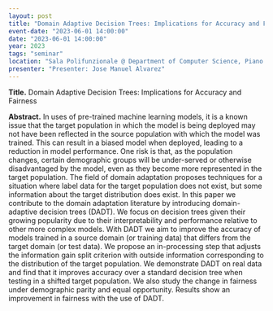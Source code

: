 ```yaml
---
layout: post
title: "Domain Adaptive Decision Trees: Implications for Accuracy and Fairness"
event-date: "2023-06-01 14:00:00"
date: "2023-06-01 14:00:00"
year: 2023
tags: "seminar"
location: "Sala Polifunzionale @ Department of Computer Science, Piano Secondo, Largo Bruno Pontecorvo, 3, 56127 Pisa PI, Italy"
presenter: "Presenter: Jose Manuel Alvarez"
---
```



<strong>Title.</strong> Domain Adaptive Decision Trees: Implications for Accuracy and Fairness

<strong>Abstract.</strong> In uses of pre-trained machine learning models, it is a known issue that the target population in which the model is being deployed may not have been reflected in the source population with which the model was trained. This can result in a biased model when deployed, leading to a reduction in model performance. One risk is that, as the population changes, certain demographic groups will be under-served or otherwise disadvantaged by the model, even as they become more represented in the target population. The field of domain adaptation proposes techniques for a situation where label data for the target population does not exist, but some information about the target distribution does exist. In this paper we contribute to the domain adaptation literature by introducing domain-adaptive decision trees (DADT). We focus on decision trees given their growing popularity due to their interpretability and performance relative to other more complex models. With DADT we aim to improve the accuracy of models trained in a source domain (or training data) that differs from the target domain (or test data). We propose an in-processing step that adjusts the information gain split criterion with outside information corresponding to the distribution of the target population. We demonstrate DADT on real data and find that it improves accuracy over a standard decision tree when testing in a shifted target population. We also study the change in fairness under demographic parity and equal opportunity. Results show an improvement in fairness with the use of DADT.